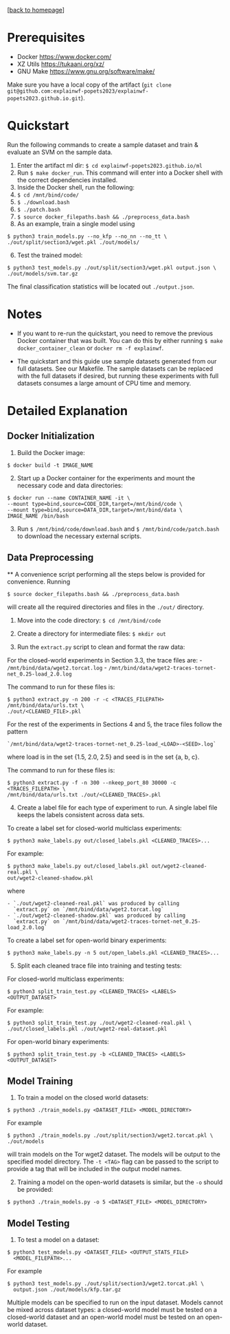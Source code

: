[[back to homepage](/)]

Prerequisites
=============

- Docker <https://www.docker.com/>
- XZ Utils <https://tukaani.org/xz/>
- GNU Make <https://www.gnu.org/software/make/>

Make sure you have a local copy of the artifact
(`git clone git@github.com:explainwf-popets2023/explainwf-popets2023.github.io.git`).

Quickstart
==========

Run the following commands to create a sample dataset and train & evaluate an
SVM on the sample data.

1. Enter the artifact ml dir: `$ cd explainwf-popets2023.github.io/ml`
2. Run `$ make docker_run`. This command will enter into a Docker shell with the
   correct dependencies installed.
3. Inside the Docker shell, run the following:
  1. `$ cd /mnt/bind/code/`
  2. `$ ./download.bash`
  3. `$ ./patch.bash`
  4. `$ source docker_filepaths.bash && ./preprocess_data.bash`
  5. As an example, train a single model using
  ```
  $ python3 train_models.py --no_kfp --no_nn --no_tt \
  ./out/split/section3/wget.pkl ./out/models/
  ```
  6. Test the trained model:
  ```
  $ python3 test_models.py ./out/split/section3/wget.pkl output.json \
  ./out/models/svm.tar.gz
  ```

The final classification statistics will be located out `./output.json`.

Notes
=====

- If you want to re-run the quickstart, you need to remove the previous Docker
  container that was built. You can do this by either running
  `$ make docker_container_clean` or `docker rm -f explainwf`.

- The quickstart and this guide use sample datasets generated from our full
  datasets. See our Makefile. The sample datasets can be replaced with the full
  datasets if desired, but running these experiments with full datasets consumes
  a large amount of CPU time and memory.

Detailed Explanation
====================

Docker Initialization
---------------------

1. Build the Docker image:

  `$ docker build -t IMAGE_NAME`

2. Start up a Docker container for the experiments and mount the necessary code
and data directories:

  ```
  $ docker run --name CONTAINER_NAME -it \
  --mount type=bind,source=CODE_DIR,target=/mnt/bind/code \
  --mount type=bind,source=DATA_DIR,target=/mnt/bind/data \
  IMAGE_NAME /bin/bash
  ```

3. Run `$ /mnt/bind/code/download.bash` and `$ /mnt/bind/code/patch.bash`
to download the necessary external scripts.

Data Preprocessing
------------------

  ** A convenience script performing all the steps below is provided for
  convenience. Running

  ```
  $ source docker_filepaths.bash && ./preprocess_data.bash
  ```

  will create all the required directories and files in the `./out/` directory.

1. Move into the code directory: `$ cd /mnt/bind/code`

2. Create a directory for intermediate files: `$ mkdir out`

3. Run the `extract.py` script to clean and format the raw data:

  For the closed-world experiments in Section 3.3, the trace files are:
    - `/mnt/bind/data/wget2.torcat.log`
    - `/mnt/bind/data/wget2-traces-tornet-net_0.25-load_2.0.log`

  The command to run for these files is:

  ```
  $ python3 extract.py -n 200 -r -c <TRACES_FILEPATH> /mnt/bind/data/urls.txt \
  ./out/<CLEANED_FILE>.pkl
  ```

  For the rest of the experiments in Sections 4 and 5, the trace files follow
  the pattern

    `/mnt/bind/data/wget2-traces-tornet-net_0.25-load_<LOAD>-<SEED>.log`

  where load is in the set {1.5, 2.0, 2.5} and seed is in the set {a, b, c}.

  The command to run for these files is:

  ```
  $ python3 extract.py -f -n 300 --nkeep_port_80 30000 -c <TRACES_FILEPATH> \
  /mnt/bind/data/urls.txt ./out/<CLEANED_TRACES>.pkl
  ```

4. Create a label file for each type of experiment to run. A single label file
keeps the labels consistent across data sets.

  To create a label set for closed-world multiclass experiments:

  ```
  $ python3 make_labels.py out/closed_labels.pkl <CLEANED_TRACES>...
  ```

  For example:

  ```
  $ python3 make_labels.py out/closed_labels.pkl out/wget2-cleaned-real.pkl \
  out/wget2-cleaned-shadow.pkl 
  ```

  where 

    - `./out/wget2-cleaned-real.pkl` was produced by calling
      `extract.py` on `/mnt/bind/data/wget2.torcat.log`
    - `./out/wget2-cleaned-shadow.pkl` was produced by calling
      `extract.py` on `/mnt/bind/data/wget2-traces-tornet-net_0.25-load_2.0.log`

  To create a label set for open-world binary experiments:

  ```
  $ python3 make_labels.py -n 5 out/open_labels.pkl <CLEANED_TRACES>...
  ```

5. Split each cleaned trace file into training and testing tests:

  For closed-world multiclass experiments:

  ```
  $ python3 split_train_test.py <CLEANED_TRACES> <LABELS> <OUTPUT_DATASET>
  ```

  For example:

  ```
  $ python3 split_train_test.py ./out/wget2-cleaned-real.pkl \
  ./out/closed_labels.pkl ./out/wget2-real-dataset.pkl
  ```

  For open-world binary experiments:

  ```
  $ python3 split_train_test.py -b <CLEANED_TRACES> <LABELS> <OUTPUT_DATASET>
  ```

Model Training
--------------

1. To train a model on the closed world datasets:

  ```
  $ python3 ./train_models.py <DATASET_FILE> <MODEL_DIRECTORY>
  ```

  For example

  ```
  $ python3 ./train_models.py ./out/split/section3/wget2.torcat.pkl \
  ./out/models
  ```

  will train models on the Tor wget2 dataset. The models will be output to the
  specified model directory. The `-t <TAG>` flag can be passed to the script
  to provide a tag that will be included in the output model names.

2. Training a model on the open-world datasets is similar, but the `-o` should
be provided:

  ```
  $ python3 ./train_models.py -o 5 <DATASET_FILE> <MODEL_DIRECTORY>
  ```

Model Testing
-------------

1. To test a model on a dataset:

  ```
  $ python3 test_models.py <DATASET_FILE> <OUTPUT_STATS_FILE>
    <MODEL_FILEPATH>...
  ```

  For example

  ```
  $ python3 test_models.py ./out/split/section3/wget2.torcat.pkl \
    output.json ./out/models/kfp.tar.gz
  ```

  Multiple models can be specified to run on the input dataset. Models cannot be
  mixed across dataset types: a closed-world model must be tested on a
  closed-world dataset and an open-world model must be tested on an open-world
  dataset.

